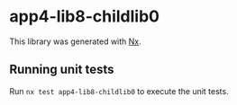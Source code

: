 # app4-lib8-childlib0

This library was generated with [Nx](https://nx.dev).

## Running unit tests

Run `nx test app4-lib8-childlib0` to execute the unit tests.
